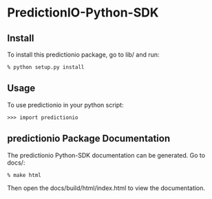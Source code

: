 PredictionIO-Python-SDK
=======================

Install
--------

To install this predictionio package, go to lib/ and run:
   
	% python setup.py install

Usage
-------------

To use predictionio in your python script:
   
	>>> import predictionio


predictionio Package Documentation
----------------------------------

The predictionio Python-SDK documentation can be generated. Go to docs/:

	% make html
	
Then open the docs/build/html/index.html to view the documentation.
